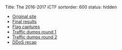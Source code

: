 Title: The 2016-2017 iCTF
sortorder: 600
status: hidden

* [Original site](/archive/2016-2017/website/)
* [Final results](/archive/2016-2017/scoreboard/)
* [Flag captures](/archive/2016-2017/captures.tar.xz)
* [Traffic dumps round 1](/archive/2016-2017/traffic-round1.tpxz)
* [Traffic dumps round 2](/archive/2016-2017/traffic.tpxz)
* [DDoS recap]({filename}/pages/ictf_2016-2017_ddos.md)
